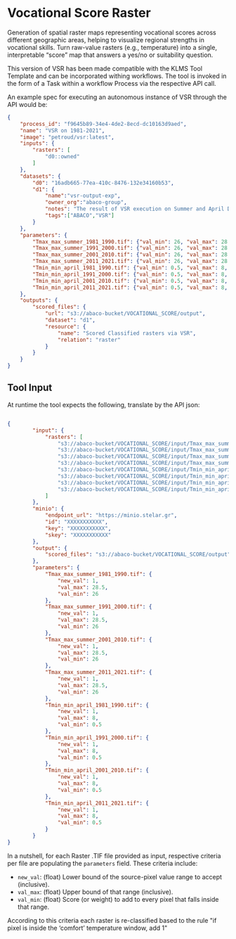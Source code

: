 # Vocational Score Raster

Generation of spatial raster maps representing vocational scores across different geographic areas, helping to visualize regional strengths in vocational skills. Turn raw-value rasters (e.g., temperature) into a single, interpretable “score” map that answers a yes/no or suitability question.

This version of VSR has been made compatible with the KLMS Tool Template and can be incorporated withing workflows. The tool is invoked in the form of a Task within a workflow Process via the respective API call. 

An example spec for executing an autonomous instance of VSR through the API would be:

```json
{
    "process_id": "f9645b89-34e4-4de2-8ecd-dc10163d9aed",
    "name": "VSR on 1981-2021",
    "image": "petroud/vsr:latest",
    "inputs": {
        "rasters": [
            "d0::owned"
        ]
    },
    "datasets": {
        "d0": "16adb665-77ea-410c-8476-132e34160b53",
        "d1": {
            "name":"vsr-output-exp",
            "owner_org":"abaco-group",
            "notes": "The result of VSR execution on Summer and April Dataset VSR Input",
            "tags":["ABACO","VSR"]
        }
    },
    "parameters": {
        "Tmax_max_summer_1981_1990.tif": {"val_min": 26, "val_max": 28.5, "new_val": 1},
        "Tmax_max_summer_1991_2000.tif": {"val_min": 26, "val_max": 28.5, "new_val": 1},
        "Tmax_max_summer_2001_2010.tif": {"val_min": 26, "val_max": 28.5, "new_val": 1},
        "Tmax_max_summer_2011_2021.tif": {"val_min": 26, "val_max": 28.5, "new_val": 1},
        "Tmin_min_april_1981_1990.tif": {"val_min": 0.5, "val_max": 8, "new_val": 1},
        "Tmin_min_april_1991_2000.tif": {"val_min": 0.5, "val_max": 8, "new_val": 1},
        "Tmin_min_april_2001_2010.tif": {"val_min": 0.5, "val_max": 8, "new_val": 1},
        "Tmin_min_april_2011_2021.tif": {"val_min": 0.5, "val_max": 8, "new_val": 1}
    },
    "outputs": {
        "scored_files": {
            "url": "s3://abaco-bucket/VOCATIONAL_SCORE/output",
            "dataset": "d1",
            "resource": {
                "name": "Scored Classified rasters via VSR",
                "relation": "raster"
            }
        }
    }
}
```

## Tool Input 
At runtime the tool expects the following, translate by the API json: 
```json

{
        "input": {
            "rasters": [
                "s3://abaco-bucket/VOCATIONAL_SCORE/input/Tmax_max_summer_1981_1990.tif",
                "s3://abaco-bucket/VOCATIONAL_SCORE/input/Tmax_max_summer_2001_2010.tif",
                "s3://abaco-bucket/VOCATIONAL_SCORE/input/Tmax_max_summer_1991_2000.tif",
                "s3://abaco-bucket/VOCATIONAL_SCORE/input/Tmax_max_summer_2011_2021.tif",
                "s3://abaco-bucket/VOCATIONAL_SCORE/input/Tmin_min_april_1981_1990.tif",
                "s3://abaco-bucket/VOCATIONAL_SCORE/input/Tmin_min_april_2001_2010.tif",
                "s3://abaco-bucket/VOCATIONAL_SCORE/input/Tmin_min_april_2011_2021.tif",
                "s3://abaco-bucket/VOCATIONAL_SCORE/input/Tmin_min_april_1991_2000.tif"
            ]
        },
        "minio": {
            "endpoint_url": "https://minio.stelar.gr",
            "id": "XXXXXXXXXXX",
            "key": "XXXXXXXXXXX",
            "skey": "XXXXXXXXXXX"
        },
        "output": {
            "scored_files": "s3://abaco-bucket/VOCATIONAL_SCORE/output"
        },
        "parameters": {
            "Tmax_max_summer_1981_1990.tif": {
                "new_val": 1,
                "val_max": 28.5,
                "val_min": 26
            },
            "Tmax_max_summer_1991_2000.tif": {
                "new_val": 1,
                "val_max": 28.5,
                "val_min": 26
            },
            "Tmax_max_summer_2001_2010.tif": {
                "new_val": 1,
                "val_max": 28.5,
                "val_min": 26
            },
            "Tmax_max_summer_2011_2021.tif": {
                "new_val": 1,
                "val_max": 28.5,
                "val_min": 26
            },
            "Tmin_min_april_1981_1990.tif": {
                "new_val": 1,
                "val_max": 8,
                "val_min": 0.5
            },
            "Tmin_min_april_1991_2000.tif": {
                "new_val": 1,
                "val_max": 8,
                "val_min": 0.5
            },
            "Tmin_min_april_2001_2010.tif": {
                "new_val": 1,
                "val_max": 8,
                "val_min": 0.5
            },
            "Tmin_min_april_2011_2021.tif": {
                "new_val": 1,
                "val_max": 8,
                "val_min": 0.5
            }
        }
}
```

In a nutshell, for each Raster .TIF file provided as input, respective criteria per file are populating the `parameters` field. These criteria include:
-    `new_val`: (float) Lower bound of the source-pixel value range to accept (inclusive). 
-    `val_max`: (float) Upper bound of that range (inclusive).	
-    `val_min`: (float) Score (or weight) to add to every pixel that falls inside that range.

According to this criteria each raster is re-classified based to the rule "if pixel is inside the ‘comfort’ temperature window, add 1"



